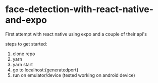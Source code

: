 # face-detection-with-react-native-and-expo
First attempt with react native using expo and a couple of their api's

steps to get started:
1. clone repo
2. yarn
3. yarn start
4. go to localhost:{generatedport}
5. run on emulator/device (tested working on android device)
